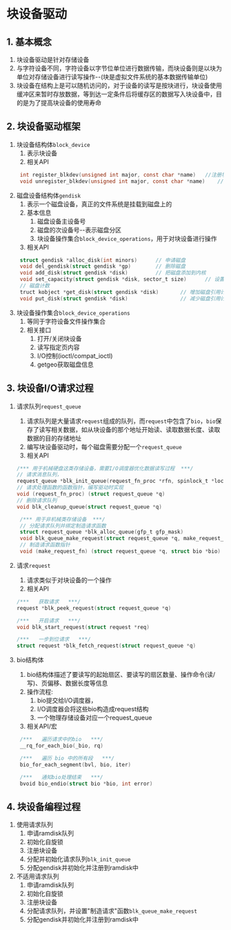 # 块设备驱动
## 1. 基本概念
1. 块设备驱动是针对存储设备
2. 与字符设备不同，字符设备以字节位单位进行数据传输，而块设备则是以块为单位对存储设备进行读写操作--(块是虚拟文件系统的基本数据传输单位)
3. 块设备在结构上是可以随机访问的，对于设备的读写是按块进行，块设备使用缓冲区来暂时存放数据，等到达一定条件后将缓存区的数据写入块设备中，目的是为了提高块设备的使用寿命

## 2. 块设备驱动框架
1. 块设备结构体`block_device`
   1. 表示块设备
   2. 相关API
   ```c
    int register_blkdev(unsigned int major, const char *name)   //注册块设备
    void unregister_blkdev(unsigned int major, const char *name)    //注销块设备
   ```
2. 磁盘设备结构体`gendisk`
   1. 表示一个磁盘设备，真正的文件系统是挂载到磁盘上的
   2. 基本信息
      1. 磁盘设备主设备号
      2. 磁盘的次设备号--表示磁盘分区
      3. 块设备操作集合`block_device_operations`，用于对块设备进行操作
   3. 相关API
   ```c
    struct gendisk *alloc_disk(int minors)      // 申请磁盘
    void del_gendisk(struct gendisk *gp)        // 删除磁盘
    void add_disk(struct gendisk *disk)         // 把磁盘添加到内核
    void set_capacity(struct gendisk *disk, sector_t size)      // 设置磁盘容量
    // 磁盘计数
    truct kobject *get_disk(struct gendisk *disk)       // 增加磁盘引用计数
    void put_disk(struct gendisk *disk)                 // 减少磁盘引用计数
   ```
3. 块设备操作集合`block_device_operations`
   1. 等同于字符设备文件操作集合
   2. 相关接口
      1. 打开/关闭块设备
      2. 读写指定页内容
      3. I/O控制(ioctl/compat_ioctl)
      4. getgeo获取磁盘信息

## 3. 块设备I/O请求过程
1. 请求队列`request_queue`
   1. 请求队列是大量请求`request`组成的队列，而`request`中包含了`bio`，`bio`保存了读写相关数据，如从块设备的那个地址开始读、读取数据长度、读取数据的目的存储地址
   2. 编写块设备驱动时，每个磁盘需要分配一个`request_queue`
   3. 相关API
   ```C
   /*** 用于机械硬盘这类存储设备，需要I/O调度器优化数据读写过程  ***/
   // 请求消息队列，
   request_queue *blk_init_queue(request_fn_proc *rfn, spinlock_t *lock) 
   // 请求处理函数的函数指针，编写驱动时实现
   void (request_fn_proc) (struct request_queue *q)
   // 删除请求队列
   void blk_cleanup_queue(struct request_queue *q)

    /*** 用于非机械类存储设备  ***/
    // 分配请求队列并绑定制造请求函数
    struct request_queue *blk_alloc_queue(gfp_t gfp_mask)
    void blk_queue_make_request(struct request_queue *q, make_request_fn *mfn)
    // 制造请求函数指针
    void (make_request_fn) (struct request_queue *q, struct bio *bio)
   ```

2. 请求`request`
   1. 请求类似于对块设备的一个操作
   2. 相关API
   ```c
   /***   获取请求   ***/
   request *blk_peek_request(struct request_queue *q)

   /***   开启请求   ***/
   void blk_start_request(struct request *req)

   /***   一步到位请求   ***/
   struct request *blk_fetch_request(struct request_queue *q)
   ```

3. bio结构体
   1. bio结构体描述了要读写的起始扇区、要读写的扇区数量、操作命令(读/写)、页偏移、数据长度等信息
   2. 操作流程:
      1. bio提交给I/O调度器，
      2. I/O调度器会将这些bio构造成request结构
      3. 一个物理存储设备对应一个request_queue
   3. 相关API/宏
   ```c
    /***   遍历请求中的bio   ***/
    __rq_for_each_bio(_bio, rq)

    /***   遍历 bio 中的所有段   ***/
    bio_for_each_segment(bvl, bio, iter) 

    /***   通知bio处理结束   ***/
    bvoid bio_endio(struct bio *bio, int error)
   ```

## 4. 块设备编程过程
1. 使用请求队列
   1. 申请ramdisk队列
   2. 初始化自旋锁
   3. 注册块设备
   4. 分配并初始化请求队列`blk_init_queue`
   5. 分配gendisk并初始化并注册到ramdisk中
2. 不适用请求队列
   1. 申请ramdisk队列
   2. 初始化自旋锁
   3. 注册块设备
   4. 分配请求队列，并设置"制造请求"函数`blk_queue_make_request`
   5. 分配gendisk并初始化并注册到ramdisk中

